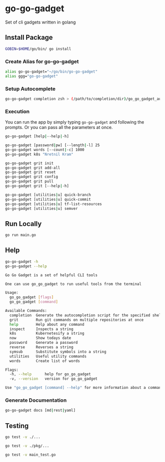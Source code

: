 # go-go-gadget

Set of cli gadgets written in golang

## Install Package

```sh
GOBIN=$HOME/go/bin/ go install
```

### Create Alias for go-go-gadget

```sh
alias go-go-gadget="~/go/bin/go-go-gadget"
alias ggg="go-go-gadget"
```

### Setup Autocomplete

```sh
go-go-gadget completion zsh > (/path/to/completion/dir)/go_go_gadget_auto_complete
```

### Execution

You can run the app by simply typing `go-go-gadget` and following the prompts.  Or you can pass all the parameters at once.

```sh
go-go-gadget [help|--help|-h]

go-go-gadget [password|pw] [--length|-l] 25
go-go-gadget words [--count|-c] 1000
go-go-gadget k8s "Nretnil Kram"

go-go-gadget grit init
go-go-gadget grit add-all
go-go-gadget grit reset
go-go-gadget grit config
go-go-gadget grit pull
go-go-gadget grit [--help|-h]

go-go-gadget [utilities|u] quick-branch
go-go-gadget [utilities|u] quick-commit
go-go-gadget [utilities|u] tf-list-resources
go-go-gadget [utilities|u] semver
```

## Run Locally

```sh
go run main.go
```

## Help

```sh
go-go-gadget -h
go-go-gadget --help
```

```sh
Go Go Gadget is a set of helpful CLI tools

One can use go_go_gadget to run useful tools from the terminal

Usage:
  go_go_gadget [flags]
  go_go_gadget [command]

Available Commands:
  completion  Generate the autocompletion script for the specified shell
  grit        Run git commands on multiple repositories at once
  help        Help about any command
  inspect     Inspects a string
  k8s         Kubernetesify a string
  now         Show todays date
  password    Generate a password
  reverse     Reverses a string
  symsub      Substitute symbols into a string
  utilities   Useful utility commands
  words       Create list of words

Flags:
  -h, --help      help for go_go_gadget
  -v, --version   version for go_go_gadget

Use "go_go_gadget [command] --help" for more information about a command.
```

### Generate Documentation

```sh
go-go-gadget docs [md|rest|yaml]
```

## Testing

```sh
go test -v ./...

go test -v ./pkg/...

go test -v main_test.go
```
